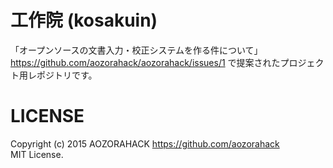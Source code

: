 # 工作院 (kosakuin)

「オープンソースの文書入力・校正システムを作る件について」 https://github.com/aozorahack/aozorahack/issues/1 で提案されたプロジェクト用レポジトリです。

# LICENSE

Copyright (c) 2015 AOZORAHACK <https://github.com/aozorahack>  
MIT License.
